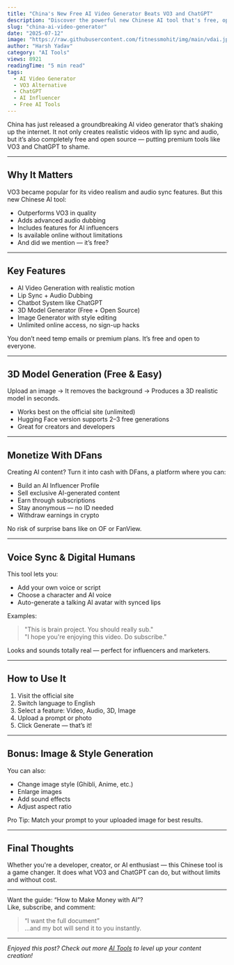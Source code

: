```yaml
---
title: "China's New Free AI Video Generator Beats VO3 and ChatGPT"
description: "Discover the powerful new Chinese AI tool that's free, open source, and outperforms VO3 and ChatGPT with video, audio, 3D, and more."
slug: "china-ai-video-generator"
date: "2025-07-12"
image: "https://raw.githubusercontent.com/fitnessmohit/img/main/vdai.jpg"
author: "Harsh Yadav"
category: "AI Tools"
views: 8921
readingTime: "5 min read"
tags:
  - AI Video Generator
  - VO3 Alternative
  - ChatGPT
  - AI Influencer
  - Free AI Tools
---
```


China has just released a groundbreaking AI video generator that’s shaking up the internet. It not only creates realistic videos with lip sync and audio, but it’s also completely free and open source — putting premium tools like VO3 and ChatGPT to shame.

---

## Why It Matters

VO3 became popular for its video realism and audio sync features. But this new Chinese AI tool:

- Outperforms VO3 in quality
- Adds advanced audio dubbing
- Includes features for AI influencers
- Is available online without limitations
- And did we mention — it’s free?

---

## Key Features

- AI Video Generation with realistic motion
- Lip Sync + Audio Dubbing
- Chatbot System like ChatGPT
- 3D Model Generator (Free + Open Source)
- Image Generator with style editing
- Unlimited online access, no sign-up hacks

You don’t need temp emails or premium plans. It’s free and open to everyone.

---

## 3D Model Generation (Free & Easy)

Upload an image → It removes the background → Produces a 3D realistic model in seconds.

- Works best on the official site (unlimited)
- Hugging Face version supports 2–3 free generations
- Great for creators and developers

---

## Monetize With DFans

Creating AI content? Turn it into cash with DFans, a platform where you can:

- Build an AI Influencer Profile
- Sell exclusive AI-generated content
- Earn through subscriptions
- Stay anonymous — no ID needed
- Withdraw earnings in crypto

No risk of surprise bans like on OF or FanView.

---

## Voice Sync & Digital Humans

This tool lets you:

- Add your own voice or script
- Choose a character and AI voice
- Auto-generate a talking AI avatar with synced lips

Examples:

> "This is brain project. You should really sub."  
> "I hope you're enjoying this video. Do subscribe."

Looks and sounds totally real — perfect for influencers and marketers.

---

## How to Use It

1. Visit the official site
2. Switch language to English
3. Select a feature: Video, Audio, 3D, Image
4. Upload a prompt or photo
5. Click Generate — that’s it!

---

## Bonus: Image & Style Generation

You can also:

- Change image style (Ghibli, Anime, etc.)
- Enlarge images
- Add sound effects
- Adjust aspect ratio

Pro Tip: Match your prompt to your uploaded image for best results.

---

## Final Thoughts

Whether you're a developer, creator, or AI enthusiast — this Chinese tool is a game changer. It does what VO3 and ChatGPT can do, but without limits and without cost.

---

Want the guide: “How to Make Money with AI”?  
Like, subscribe, and comment:

> “I want the full document”  
> ...and my bot will send it to you instantly.

---

_Enjoyed this post? Check out more [AI Tools](/blog) to level up your content creation!_
